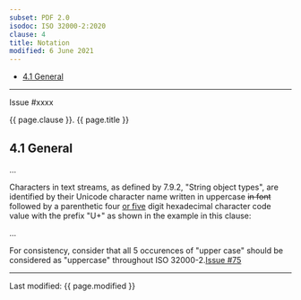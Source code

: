 ```yaml
---
subset: PDF 2.0
isodoc: ISO 32000-2:2020
clause: 4
title: Notation
modified: 6 June 2021
---
```


<ul>
    <li><a href="clause04#H4.1">4.1 General</a>
    </li>
</ul>
<hr>

<link rel="stylesheet" href="../assets/iso-style.css">
<div class="isostyle">
<div class="fixedpopup" id="issuelink">
	Issue #xxxx
</div>

<p class="fake-h1">{{ page.clause }}. {{ page.title }}</p>

<h2 id="H4.1">4.1 General</h2>

<p>...</p>

<p>
Characters in text streams, as defined by 7.9.2, "String object types", are identified by their Unicode character name written in uppercase
<del onMouseEnter="mouseEnter(this)" issue="75">in font</del> followed by a parenthetic four <ins onMouseEnter="mouseEnter(this)" issue="75">or five</ins>
digit hexadecimal character code value with the prefix "U+" as shown in the example in this clause:
</p>

<p>...</p>

<p>
<span class="new-text">For consistency, consider that all 5 occurences of "upper case" should be considered as "uppercase" throughout ISO 32000-2.<span class="new-tooltiptext"><a href="https://github.com/pdf-association/pdf-issues/issues/75" target="_blank">Issue #75</a></span></span>
</p>

</div>


<hr>
<p class="footnote">Last modified: {{ page.modified }}</p>
